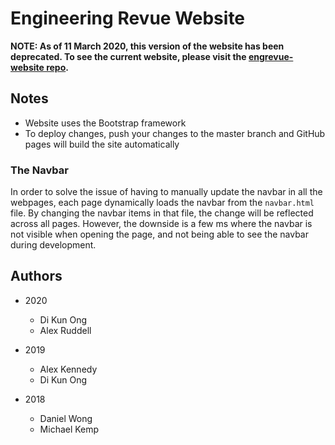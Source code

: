 # Engineering Revue Website

**NOTE: As of 11 March 2020, this version of the website has been deprecated. To see the current website, please visit the [engrevue-website repo](https://github.com/UoAEngineeringRevue/engrevue-website).**

## Notes
* Website uses the Bootstrap framework
* To deploy changes, push your changes to the master branch and GitHub pages will build the site automatically

### The Navbar
In order to solve the issue of having to manually update the navbar in all the webpages, each page dynamically loads the navbar from the ```navbar.html``` file. By changing the navbar items in that file, the change will be reflected across all pages. However, the downside is a few ms where the navbar is not visible when opening the page, and not being able to see the navbar during development.

## Authors
* 2020
  * Di Kun Ong
  * Alex Ruddell

* 2019
  * Alex Kennedy
  * Di Kun Ong

* 2018
  * Daniel Wong
  * Michael Kemp

